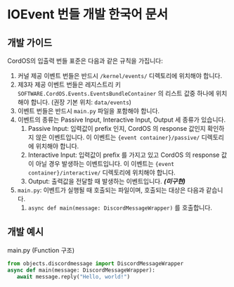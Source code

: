 # IOEvent 번들 개발 한국어 문서

## 개발 가이드
CordOS의 입출력 번들 표준은 다음과 같은 규칙을 가집니다:

1. 커널 제공 이벤트 번들은 반드시 `/kernel/events/` 디렉토리에 위치해야 합니다.
2. 제3자 제공 이벤트 번들은 레지스트리 키 `SOFTWARE.CordOS.Events.EventsBundleContainer` 의 리스트 값중 하나에 위치해야 합니다. (권장 기본 위치: `data/events`)
3. 이벤트 번들은 반드시 `main.py` 파일을 포함해야 합니다.
4. 이벤트의 종류는 Passive Input, Interactive Input, Output 세 종류가 있습니다.
   1. Passive Input: 입력값이 prefix 인지, CordOS 의 response 값인지 확인하지 않은 이벤트입니다. 이 이벤트는 `{event container}/passive/` 디렉토리에 위치해야 합니다.
   2. Interactive Input: 입력값이 prefix 를 가지고 있고 CordOS 의 response 값이 아닐 경우 발생하는 이벤트입니다. 이 이벤트는 `{event container}/interactive/` 디렉토리에 위치해야 합니다.
   3. Output: 출력값을 전달할 때 발생하는 이벤트입니다. ***(미구현)***
5. `main.py`: 이벤트가 실행될 때 호출되는 파일이며, 호출되는 대상은 다음과 같습니다.
   1. `async def main(message: DiscordMessageWrapper)` 를 호출합니다.

## 개발 예시
main.py (Function 구조)
```python
from objects.discordmessage import DiscordMessageWrapper
async def main(message: DiscordMessageWrapper):
   await message.reply("Hello, world!")
```
